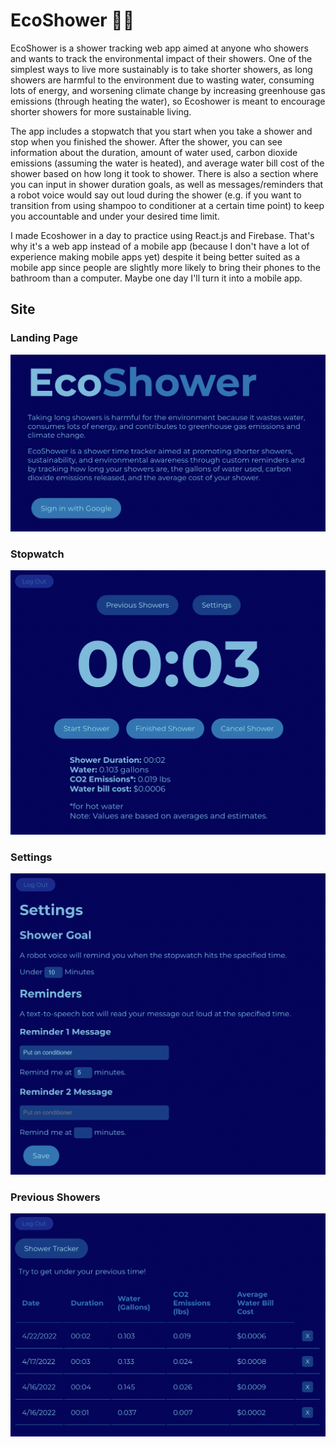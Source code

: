 # EcoShower 🚿🌱

EcoShower is a shower tracking web app aimed at anyone who showers and wants to track the environmental impact of their showers. One of the simplest ways to live more sustainably is to take shorter showers, as long showers are harmful to the environment due to wasting water, consuming lots of energy, and worsening climate change by increasing greenhouse gas emissions (through heating the water), so Ecoshower is meant to encourage shorter showers for more sustainable living. 

The app includes a stopwatch that you start when you take a shower and stop when you finished the shower. After the shower, you can see information about the duration, amount of water used, carbon dioxide emissions (assuming the water is heated), and average water bill cost of the shower based on how long it took to shower. There is also a section where you can input in shower duration goals, as well as messages/reminders that a robot voice would say out loud during the shower (e.g. if you want to transition from using shampoo to conditioner at a certain time point) to keep you accountable and under your desired time limit. 

I made Ecoshower in a day to practice using React.js and Firebase. That's why it's a web app instead of a mobile app (because I don't have a lot of experience making mobile apps yet) despite it being better suited as a mobile app since people are slightly more likely to bring their phones to the bathroom than a computer. Maybe one day I'll turn it into a mobile app.

## Site
### Landing Page
![Landing page](screenshots/landing-page.png)

### Stopwatch
![Stopwatch](screenshots/stopwatch.png)

### Settings
![Settings page](screenshots/settings.png)

### Previous Showers
![Previous showers page](screenshots/previous-showers.png)

